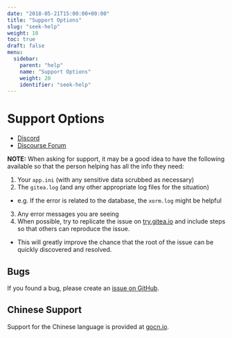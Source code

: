 ```yaml
---
date: "2018-05-21T15:00:00+00:00"
title: "Support Options"
slug: "seek-help"
weight: 10
toc: true
draft: false
menu:
  sidebar:
    parent: "help"
    name: "Support Options"
    weight: 20
    identifier: "seek-help"
---
```


# Support Options

- [Discord](https://discord.gg/NsatcWJ)
- [Discourse Forum](https://discourse.gitea.io/)

**NOTE:** When asking for support, it may be a good idea to have the following available so that the person helping has all the info they need:

1. Your `app.ini` (with any sensitive data scrubbed as necessary)
2. The `gitea.log` (and any other appropriate log files for the situation)
  * e.g. If the error is related to the database, the `xorm.log` might be helpful
3. Any error messages you are seeing
4. When possible, try to replicate the issue on [try.gitea.io](https://try.gitea.io) and include steps so that others can reproduce the issue.
  * This will greatly improve the chance that the root of the issue can be quickly discovered and resolved.

## Bugs

If you found a bug, please create an [issue on GitHub](https://github.com/go-gitea/gitea/issues).

## Chinese Support

Support for the Chinese language is provided at [gocn.io](https://gocn.io/topic/Gitea).
